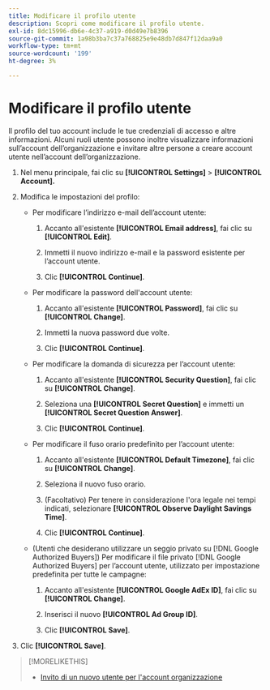 ```yaml
---
title: Modificare il profilo utente
description: Scopri come modificare il profilo utente.
exl-id: 8dc15996-db6e-4c37-a919-d0d49e7b8396
source-git-commit: 1a98b3ba7c37a768825e9e48db7d847f12daa9a0
workflow-type: tm+mt
source-wordcount: '199'
ht-degree: 3%

---
```


# Modificare il profilo utente

Il profilo del tuo account include le tue credenziali di accesso e altre informazioni. Alcuni ruoli utente possono inoltre visualizzare informazioni sull’account dell’organizzazione e invitare altre persone a creare account utente nell’account dell’organizzazione.

1. Nel menu principale, fai clic su **[!UICONTROL Settings]** > **[!UICONTROL Account].**

1. Modifica le impostazioni del profilo:

   * Per modificare l’indirizzo e-mail dell’account utente:

      1. Accanto all&#39;esistente **[!UICONTROL Email address]**, fai clic su **[!UICONTROL Edit]**.

      1. Immetti il nuovo indirizzo e-mail e la password esistente per l’account utente.
      1. Clic **[!UICONTROL Continue]**.
   * Per modificare la password dell&#39;account utente:

      1. Accanto all&#39;esistente **[!UICONTROL Password]**, fai clic su **[!UICONTROL Change]**.

      1. Immetti la nuova password due volte.

      1. Clic **[!UICONTROL Continue]**.
   * Per modificare la domanda di sicurezza per l’account utente:

      1. Accanto all&#39;esistente **[!UICONTROL Security Question]**, fai clic su **[!UICONTROL Change]**.

      1. Seleziona una **[!UICONTROL Secret Question]** e immetti un **[!UICONTROL Secret Question Answer]**.

      1. Clic **[!UICONTROL Continue]**.
   * Per modificare il fuso orario predefinito per l’account utente:

      1. Accanto all&#39;esistente **[!UICONTROL Default Timezone]**, fai clic su **[!UICONTROL Change]**.

      1. Seleziona il nuovo fuso orario.

      1. (Facoltativo) Per tenere in considerazione l&#39;ora legale nei tempi indicati, selezionare **[!UICONTROL Observe Daylight Savings Time]**.

      1. Clic **[!UICONTROL Continue]**.
   * (Utenti che desiderano utilizzare un seggio privato su [!DNL Google Authorized Buyers]) Per modificare il file privato [!DNL Google Authorized Buyers] per l’account utente, utilizzato per impostazione predefinita per tutte le campagne:

      1. Accanto all&#39;esistente **[!UICONTROL Google AdEx ID]**, fai clic su **[!UICONTROL Change]**.

      1. Inserisci il nuovo **[!UICONTROL Ad Group ID]**.

      1. Clic **[!UICONTROL Save]**.





1. Clic **[!UICONTROL Save]**.

>[!MORELIKETHIS]
>
>* [Invito di un nuovo utente per l&#39;account organizzazione](user-invite.md)


<!-- >* [User Profile and Organization Account Settings](user-and-account-settings.md) -->
